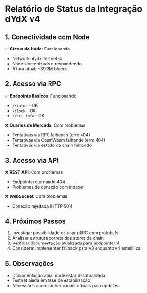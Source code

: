 # Relatório de Status da Integração dYdX v4

## 1. Conectividade com Node

✅ **Status do Node**: Funcionando
- Network: dydx-testnet-4
- Node sincronizado e respondendo
- Altura atual: ~39.3M blocos

## 2. Acesso via RPC

✅ **Endpoints Básicos**: Funcionando
- `/status` - OK
- `/block` - OK
- `/abci_info` - OK

❌ **Queries de Mercado**: Com problemas
- Tentativas via RPC falhando (erro 404)
- Tentativas via CosmWasm falhando (erro 404)
- Tentativas via estado da chain falhando

## 3. Acesso via API

❌ **REST API**: Com problemas
- Endpoints retornando 404
- Problemas de conexão com indexer

❌ **WebSocket**: Com problemas
- Conexão rejeitada (HTTP 501)

## 4. Próximos Passos

1. Investigar possibilidade de usar gRPC com protobufs
2. Analisar estrutura correta dos stores da chain
3. Verificar documentação atualizada para endpoints v4
4. Considerar implementar fallback para v3 enquanto v4 estabiliza

## 5. Observações

- Documentação atual pode estar desatualizada
- Testnet ainda em fase de estabilização
- Necessário acompanhar canais oficiais para updates